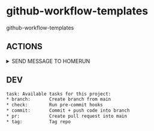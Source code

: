 # github-workflow-templates
github-workflow-templates

## ACTIONS

<details><summary>SEND MESSAGE TO HOMERUN</summary>

```yaml
jobs:
  send-to-homerun:
    runs-on: ghr-stuttgart-things-skyami-cicd
    steps:
      - name: Send Message To Homerun
        uses: stuttgart-things/github-workflow-templates/actions/send-homerun-message
        with:
          url: "https://homerun.homerun-dev.sthings-vsphere.labul.sva.de/generic"
          secretToken: "${{ secrets.HOMERUN_TOKEN }}" # Pass the secret
          title: "Test Homerun Title"
          message: "Test Homerun Message"
          severity: "INFO"
          artifacts: "Test Artifact"
          tags: "github,test"
          assigneeName: "patrick"
          assigneeAddress: ""
```

</details>


## DEV

```bash
task: Available tasks for this project:
* branch:       Create branch from main
* check:        Run pre-commit hooks
* commit:       Commit + push code into branch
* pr:           Create pull request into main
* tag:          Tag repo
```
